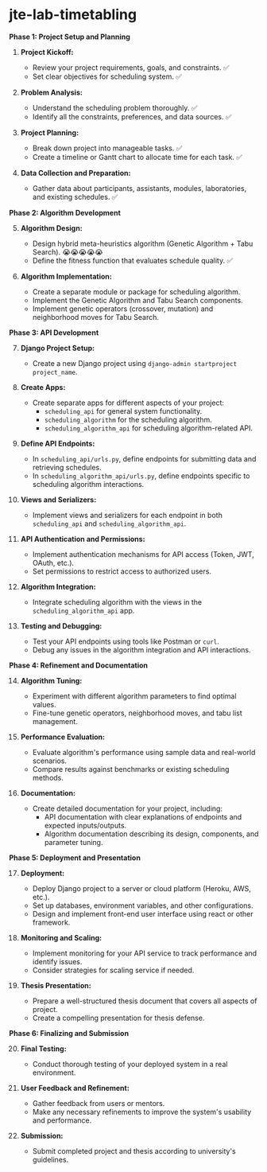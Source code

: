 # jte-lab-timetabling

**Phase 1: Project Setup and Planning**

1. **Project Kickoff:**
   - Review your project requirements, goals, and constraints. ✅
   - Set clear objectives for scheduling system. ✅

2. **Problem Analysis:**
   - Understand the scheduling problem thoroughly. ✅
   - Identify all the constraints, preferences, and data sources. ✅

3. **Project Planning:**
   - Break down project into manageable tasks. ✅
   - Create a timeline or Gantt chart to allocate time for each task. ✅

4. **Data Collection and Preparation:**
   - Gather data about participants, assistants, modules, laboratories, and existing schedules. ✅

**Phase 2: Algorithm Development**

5. **Algorithm Design:**
   - Design hybrid meta-heuristics algorithm (Genetic Algorithm + Tabu Search). 😭😭😭😭😭
   - Define the fitness function that evaluates schedule quality. ✅

6. **Algorithm Implementation:**
   - Create a separate module or package for scheduling algorithm.
   - Implement the Genetic Algorithm and Tabu Search components.
   - Implement genetic operators (crossover, mutation) and neighborhood moves for Tabu Search.

**Phase 3: API Development**

7. **Django Project Setup:**
   - Create a new Django project using `django-admin startproject project_name`.

8. **Create Apps:**
   - Create separate apps for different aspects of your project:
     - `scheduling_api` for general system functionality.
     - `scheduling_algorithm` for the scheduling algorithm.
     - `scheduling_algorithm_api` for scheduling algorithm-related API.

9. **Define API Endpoints:**
   - In `scheduling_api/urls.py`, define endpoints for submitting data and retrieving schedules.
   - In `scheduling_algorithm_api/urls.py`, define endpoints specific to scheduling algorithm interactions.

10. **Views and Serializers:**
    - Implement views and serializers for each endpoint in both `scheduling_api` and `scheduling_algorithm_api`.

11. **API Authentication and Permissions:**
    - Implement authentication mechanisms for API access (Token, JWT, OAuth, etc.).
    - Set permissions to restrict access to authorized users.

12. **Algorithm Integration:**
    - Integrate scheduling algorithm with the views in the `scheduling_algorithm_api` app.

13. **Testing and Debugging:**
    - Test your API endpoints using tools like Postman or `curl`.
    - Debug any issues in the algorithm integration and API interactions.

**Phase 4: Refinement and Documentation**

14. **Algorithm Tuning:**
    - Experiment with different algorithm parameters to find optimal values.
    - Fine-tune genetic operators, neighborhood moves, and tabu list management.

15. **Performance Evaluation:**
    - Evaluate algorithm's performance using sample data and real-world scenarios.
    - Compare results against benchmarks or existing scheduling methods.

16. **Documentation:**
    - Create detailed documentation for your project, including:
      - API documentation with clear explanations of endpoints and expected inputs/outputs.
      - Algorithm documentation describing its design, components, and parameter tuning.

**Phase 5: Deployment and Presentation**

17. **Deployment:**
    - Deploy Django project to a server or cloud platform (Heroku, AWS, etc.).
    - Set up databases, environment variables, and other configurations.
    - Design and implement front-end user interface using react or other framework.

18. **Monitoring and Scaling:**
    - Implement monitoring for your API service to track performance and identify issues.
    - Consider strategies for scaling service if needed.

19. **Thesis Presentation:**
    - Prepare a well-structured thesis document that covers all aspects of project.
    - Create a compelling presentation for thesis defense.

**Phase 6: Finalizing and Submission**

20. **Final Testing:**
    - Conduct thorough testing of your deployed system in a real environment.

21. **User Feedback and Refinement:**
    - Gather feedback from users or mentors.
    - Make any necessary refinements to improve the system's usability and performance.

22. **Submission:**
    - Submit completed project and thesis according to university's guidelines.

